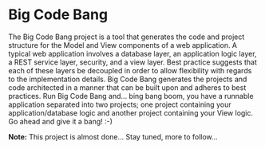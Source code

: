 # Big Code Bang

The Big Code Bang project is a tool that generates the code and project structure for the Model and View components of 
a web application.  A typical web application involves a database layer, an application logic layer, a REST service 
layer, security, and a view layer. Best practice suggests that each of these layers be decoupled in order to allow flexibility with 
regards to the implementation details. Big Code Bang generates the projects and code architected in a manner that can
 be built upon and adheres to best practices.  Run Big Code Bang and... bing bang boom, you have a runnable 
 application separated into two projects; one project containing your application/database logic and another project 
 containing your View logic.  Go ahead and give it a bang! :-)


**Note:** This project is almost done... Stay tuned, more to follow... 


